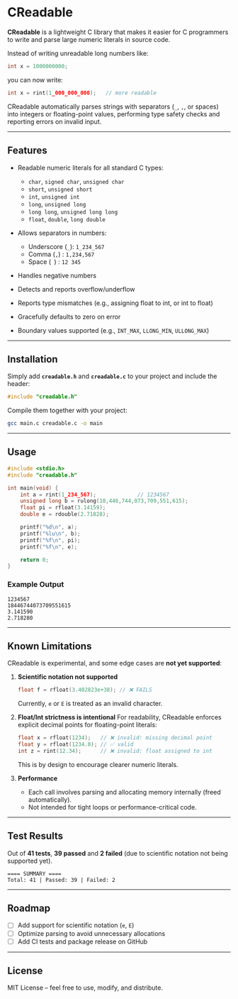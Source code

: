 # CReadable

**CReadable** is a lightweight C library that makes it easier for C programmers to write and parse large numeric literals in source code.

Instead of writing unreadable long numbers like:

```c
int x = 1000000000;
```

you can now write:

```c
int x = rint(1_000_000_000);   // more readable
```

CReadable automatically parses strings with separators (`_`, `,`, or spaces) into integers or floating-point values, performing type safety checks and reporting errors on invalid input.

---

## Features

* Readable numeric literals for all standard C types:

  * `char`, `signed char`, `unsigned char`
  * `short`, `unsigned short`
  * `int`, `unsigned int`
  * `long`, `unsigned long`
  * `long long`, `unsigned long long`
  * `float`, `double`, `long double`
* Allows separators in numbers:

  * Underscore (`_`): `1_234_567`
  * Comma (`,`) : `1,234,567`
  * Space (` `) : `12 345`
* Handles negative numbers
* Detects and reports overflow/underflow
* Reports type mismatches (e.g., assigning float to int, or int to float)
* Gracefully defaults to zero on error
* Boundary values supported (e.g., `INT_MAX`, `LLONG_MIN`, `ULLONG_MAX`)

---

## Installation

Simply add **`creadable.h`** and **`creadable.c`** to your project and include the header:

```c
#include "creadable.h"
```

Compile them together with your project:

```bash
gcc main.c creadable.c -o main
```

---

## Usage

```c
#include <stdio.h>
#include "creadable.h"

int main(void) {
    int a = rint(1_234_567);             // 1234567
    unsigned long b = rulong(18,446,744,073,709,551,615);
    float pi = rfloat(3.14159);
    double e = rdouble(2.71828);

    printf("%d\n", a);
    printf("%lu\n", b);
    printf("%f\n", pi);
    printf("%f\n", e);

    return 0;
}
```

### Example Output

```
1234567
18446744073709551615
3.141590
2.718280
```

---

## Known Limitations

CReadable is experimental, and some edge cases are **not yet supported**:

1. **Scientific notation not supported**

   ```c
   float f = rfloat(3.402823e+38); // ❌ FAILS
   ```

   Currently, `e` or `E` is treated as an invalid character.

2. **Float/Int strictness is intentional**
   For readability, CReadable enforces explicit decimal points for floating-point literals:

   ```c
   float x = rfloat(1234);   // ❌ invalid: missing decimal point
   float y = rfloat(1234.0); // ✅ valid
   int z = rint(12.34);      // ❌ invalid: float assigned to int
   ```

   This is by design to encourage clearer numeric literals.

3. **Performance**

   * Each call involves parsing and allocating memory internally (freed automatically).
   * Not intended for tight loops or performance-critical code.

---

## Test Results

Out of **41 tests**, **39 passed** and **2 failed** (due to scientific notation not being supported yet).

```
==== SUMMARY ====
Total: 41 | Passed: 39 | Failed: 2
```

---

## Roadmap

* [ ] Add support for scientific notation (`e`, `E`)
* [ ] Optimize parsing to avoid unnecessary allocations
* [ ] Add CI tests and package release on GitHub

---

## License

MIT License – feel free to use, modify, and distribute.
